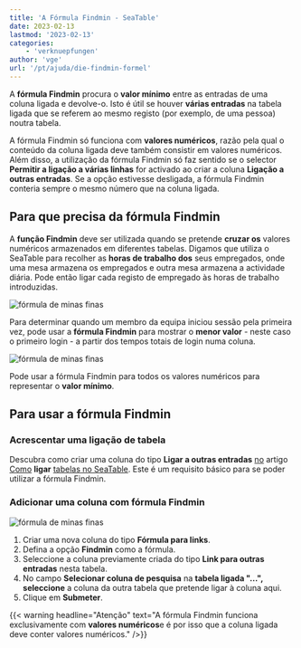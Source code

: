 ```yaml
---
title: 'A Fórmula Findmin - SeaTable'
date: 2023-02-13
lastmod: '2023-02-13'
categories:
    - 'verknuepfungen'
author: 'vge'
url: '/pt/ajuda/die-findmin-formel'
---
```


A **fórmula Findmin** procura o **valor mínimo** entre as entradas de uma coluna ligada e devolve-o. Isto é útil se houver **várias entradas** na tabela ligada que se referem ao mesmo registo (por exemplo, de uma pessoa) noutra tabela.

A fórmula Findmin só funciona com **valores numéricos**, razão pela qual o conteúdo da coluna ligada deve também consistir em valores numéricos. Além disso, a utilização da fórmula Findmin só faz sentido se o selector **Permitir a ligação a várias linhas** for activado ao criar a coluna **Ligação a outras entradas**. Se a opção estivesse desligada, a fórmula Findmin conteria sempre o mesmo número que na coluna ligada.

## Para que precisa da fórmula Findmin

A **função Findmin** deve ser utilizada quando se pretende **cruzar os** valores numéricos armazenados em diferentes tabelas. Digamos que utiliza o SeaTable para recolher as **horas de trabalho dos** seus empregados, onde uma mesa armazena os empregados e outra mesa armazena a actividade diária. Pode então ligar cada registo de empregado às horas de trabalho introduzidas.

![fórmula de minas finas](https://seatable.io/wp-content/uploads/2023/02/findmax-1.png)

Para determinar quando um membro da equipa iniciou sessão pela primeira vez, pode usar a **fórmula Findmin** para mostrar o **menor valor** - neste caso o primeiro login - a partir dos tempos totais de login numa coluna.

![fórmula de minas finas](https://seatable.io/wp-content/uploads/2023/02/findmin.png)

Pode usar a fórmula Findmin para todos os valores numéricos para representar o **valor mínimo**.

## Para usar a fórmula Findmin

### Acrescentar uma ligação de tabela

Descubra como criar uma coluna do tipo **Ligar a outras entradas** [no](https://seatable.io/pt/docs/verknuepfungen/wie-man-tabellen-in-seatable-miteinander-verknuepft/) artigo [Como](https://seatable.io/pt/docs/verknuepfungen/wie-man-tabellen-in-seatable-miteinander-verknuepft/) **ligar** [tabelas no SeaTable](https://seatable.io/pt/docs/verknuepfungen/wie-man-tabellen-in-seatable-miteinander-verknuepft/). Este é um requisito básico para se poder utilizar a fórmula Findmin.

### Adicionar uma coluna com fórmula Findmin

![fórmula de minas finas](https://seatable.io/wp-content/uploads/2023/02/findmin.gif)

1. Criar uma nova coluna do tipo **Fórmula para links**.
2. Defina a opção **Findmin** como a fórmula.
3. Seleccione a coluna previamente criada do tipo **Link para outras entradas** nesta tabela.
4. No campo **Selecionar coluna de pesquisa** na **tabela ligada "...", seleccione** a coluna da outra tabela que pretende ligar à coluna aqui.
5. Clique em **Submeter**.

{{< warning  headline="Atenção"  text="A fórmula Findmin funciona exclusivamente com **valores numéricos**e é por isso que a coluna ligada deve conter valores numéricos." />}}
